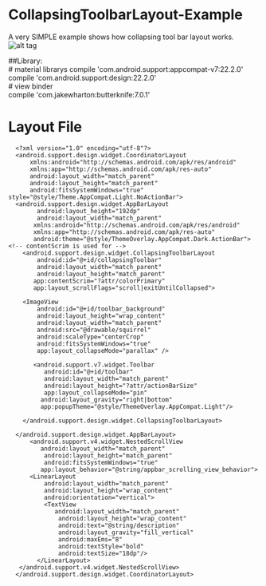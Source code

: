 # CollapsingToolbarLayout-Example
A very SIMPLE example shows how collapsing tool bar layout works.   
![alt tag](https://github.com/JianhuiZhu/CollapsingToolbarLayout-Example/blob/master/1185.gif)      

##Library:    
      # material librarys
      compile 'com.android.support:appcompat-v7:22.2.0'
      compile 'com.android.support:design:22.2.0'   
      # view binder   
      compile 'com.jakewharton:butterknife:7.0.1'   
  
# Layout File   
      <?xml version="1.0" encoding="utf-8"?>
      <android.support.design.widget.CoordinatorLayout
          xmlns:android="http://schemas.android.com/apk/res/android"
          xmlns:app="http://schemas.android.com/apk/res-auto"
          android:layout_width="match_parent"
          android:layout_height="match_parent"
          android:fitsSystemWindows="true"
    style="@style/Theme.AppCompat.Light.NoActionBar">
      <android.support.design.widget.AppBarLayout
            android:layout_height="192dp"
            android:layout_width="match_parent"
           xmlns:android="http://schemas.android.com/apk/res/android"
           xmlns:app="http://schemas.android.com/apk/res-auto"
           android:theme="@style/ThemeOverlay.AppCompat.Dark.ActionBar">
    <!-- contentScrim is used for -->
        <android.support.design.widget.CollapsingToolbarLayout
            android:id="@+id/collapsingToolbar"
            android:layout_width="match_parent"
            android:layout_height="match_parent"
           app:contentScrim="?attr/colorPrimary"
           app:layout_scrollFlags="scroll|exitUntilCollapsed">

        <ImageView
            android:id="@+id/toolbar_background"
            android:layout_height="wrap_content"
            android:layout_width="match_parent"
            android:src="@drawable/squirrel"
            android:scaleType="centerCrop"
            android:fitsSystemWindows="true"
            app:layout_collapseMode="parallax" />

           <android.support.v7.widget.Toolbar
              android:id="@+id/toolbar"
              android:layout_width="match_parent"
              android:layout_height="?attr/actionBarSize"
              app:layout_collapseMode="pin"
             android:layout_gravity="right|bottom"
             app:popupTheme="@style/ThemeOverlay.AppCompat.Light"/>

        </android.support.design.widget.CollapsingToolbarLayout>

      </android.support.design.widget.AppBarLayout>
          <android.support.v4.widget.NestedScrollView
             android:layout_width="match_parent"
              android:layout_height="match_parent"
              android:fitsSystemWindows="true"
             app:layout_behavior="@string/appbar_scrolling_view_behavior">
          <LinearLayout
              android:layout_width="match_parent"
              android:layout_height="wrap_content"
              android:orientation="vertical">
              <TextView
                 android:layout_width="match_parent"
                  android:layout_height="wrap_content"
                  android:text="@string/description"
                  android:layout_gravity="fill_vertical"
                  android:maxEms="8"
                  android:textStyle="bold"
                  android:textSize="18dp"/>
            </LinearLayout>
       </android.support.v4.widget.NestedScrollView>
      </android.support.design.widget.CoordinatorLayout>
